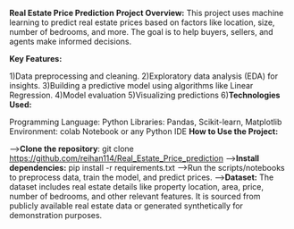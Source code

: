 **Real Estate Price Prediction**
**Project Overview:**
This project uses machine learning to predict real estate prices based on factors like location, size, number of bedrooms, and more. The goal is to help buyers, sellers, and agents make informed decisions.

**Key Features:**

1)Data preprocessing and cleaning.
2)Exploratory data analysis (EDA) for insights.
3)Building a predictive model using algorithms like Linear Regression.
4)Model evaluation 
5)Visualizing predictions 
6)**Technologies Used:**

Programming Language: Python
Libraries: Pandas,  Scikit-learn, Matplotlib
Environment: colab Notebook or any Python IDE
**How to Use the Project:**

-->**Clone the repository**: git clone <https://github.com/reihan114/Real_Estate_Price_prediction>
-->**Install dependencies:** pip install -r requirements.txt
-->Run the scripts/notebooks to preprocess data, train the model, and predict prices.
-->**Dataset:**
The dataset includes real estate details like property location, area, price, number of bedrooms, and other relevant features. It is sourced from publicly available real estate data or generated synthetically for demonstration purposes.

